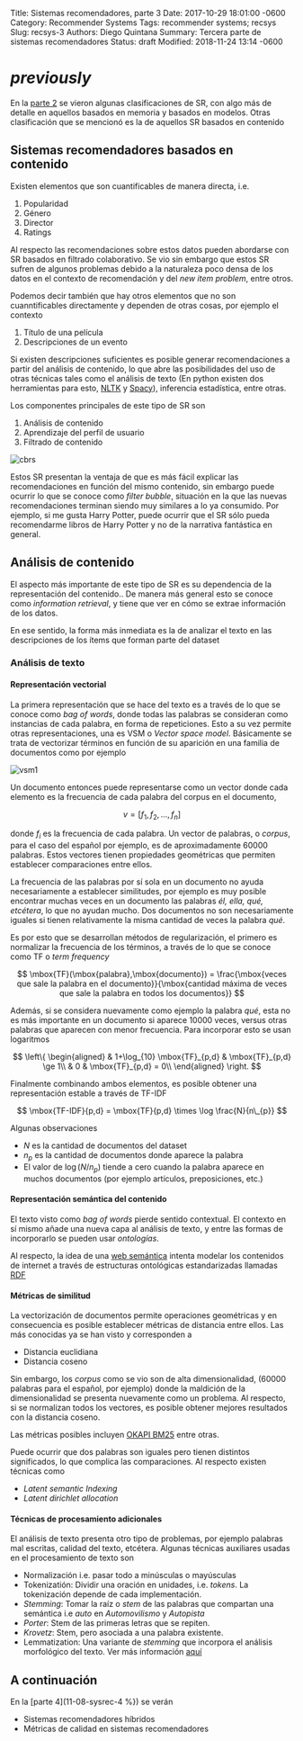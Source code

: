 Title: Sistemas recomendadores, parte 3
Date: 2017-10-29 18:01:00 -0600
Category: Recommender Systems
Tags: recommender systems; recsys
Slug: recsys-3
Authors: Diego Quintana
Summary: Tercera parte de sistemas recomendadores
Status: draft
Modified: 2018-11-24 13:14 -0600

# _previously_

En la [parte 2]({filename}/blog/sysrec-2.md) se vieron algunas clasificaciones de SR, con algo más de detalle en aquellos basados en memoria y basados en modelos. Otras clasificación que se mencionó es la de aquellos SR basados en contenido

## Sistemas recomendadores basados en contenido

Existen elementos que son cuantificables de manera directa, i.e.

1. Popularidad
2. Género
3. Director
4. Ratings

Al respecto las recomendaciones sobre estos datos pueden abordarse con SR basados en filtrado colaborativo. Se vio sin embargo que estos SR sufren de algunos problemas debido a la naturaleza poco densa de los datos en el contexto de recomendación y del _new item problem_, entre otros.

Podemos decir también que hay otros elementos que no son cuanntificables directamente y dependen de otras cosas, por ejemplo el contexto

1. Título de una película
1. Descripciones de un evento

Si existen descripciones suficientes es posible generar recomendaciones a partir del análisis de contenido, lo que abre las posibilidades del uso de otras técnicas tales como el análisis de texto (En python existen dos
herramientas para esto, [NLTK](www.nltk.org) y [Spacy](https://spacy.io/)), inferencia estadística, entre otras.

<!-- slide 4/25 -->

Los componentes principales de este tipo de SR son

1. Análisis de contenido
1. Aprendizaje del perfil de usuario
1. Filtrado de contenido

![cbrs]({filename}/images/cbrs.png "cbrs_process")

Estos SR presentan la ventaja de que es más fácil explicar las recomendaciones en función del mismo contenido, sin embargo puede ocurrir lo que se conoce como _filter bubble_, situación en la que las nuevas recomendaciones terminan siendo muy similares a lo ya consumido. Por ejemplo, si me gusta Harry Potter, puede ocurrir que el SR sólo pueda recomendarme libros de Harry Potter y no de la narrativa fantástica en general.

## Análisis de contenido

El aspecto más importante de este tipo de SR es su dependencia de la representación del contenido.. De manera más general esto se conoce como _information retrieval_, y tiene que ver en cómo se extrae información de los datos.

En ese sentido, la forma más inmediata es la de analizar el texto en las descripciones de los ítems que forman parte del dataset

### Análisis de texto

#### Representación vectorial

La primera representación que se hace del texto es a través de lo que se conoce como _bag of words_, donde todas las palabras se consideran como instancias de cada palabra, en forma de repeticiones.
Esto a su vez permite otras representaciones, una es VSM o _Vector space model_. Básicamente se trata de vectorizar términos en función de su aparición en una familia de documentos como por ejemplo

![vsm1]({filename}/images/vsm1.png "vsm1")

Un documento entonces puede representarse como un vector donde cada elemento es la frecuencia de cada palabra del corpus en el documento,

$$
v = [f_{1},f_{2},...,f_{n}]
$$

donde $f_{i}$ es la frecuencia de cada palabra. Un vector de palabras, o _corpus_, para el caso del español por ejemplo, es de aproximadamente 60000 palabras. Estos vectores tienen propiedades geométricas que permiten establecer comparaciones entre ellos.

La frecuencia de las palabras por sí sola en un documento no ayuda necesariamente a establecer similitudes, por ejemplo es muy posible encontrar muchas veces en un documento las palabras _él, ella, qué, etcétera_, lo que no ayudan mucho. Dos documentos no son necesariamente iguales si tienen relativamente la misma cantidad de veces la palabra _qué_.

Es por esto que se desarrollan métodos de regularización, el primero es normalizar la frecuencia de los términos, a través de lo que se conoce como TF o _term frequency_

$$
\mbox{TF}(\mbox{palabra},\mbox{documento}) = \frac{\mbox{veces que sale la palabra en el documento}}{\mbox{cantidad máxima de veces que sale la palabra en todos los documentos}}
$$

Además, si se considera nuevamente como ejemplo la palabra _qué_, esta no es más importante en un documento si aparece 10000 veces, versus otras palabras que aparecen con menor frecuencia. Para incorporar esto se usan logaritmos

$$
\left\{
    \begin{aligned}
    & 1+\log_{10} \mbox{TF}_{p,d} & \mbox{TF}_{p,d} \ge 1\\
    & 0 & \mbox{TF}_{p,d} = 0\\
    \end{aligned}
\right.
$$

<!-- slide 8 -->

Finalmente combinando ambos elementos, es posible obtener una representación estable a través de TF-IDF

$$
\mbox{TF-IDF}{p,d} = \mbox{TF}{p,d} \times \log \frac{N}{n\_{p}}
$$

Algunas observaciones

- $N$ es la cantidad de documentos del dataset
- $n_{p}$ es la cantidad de documentos donde aparece la palabra
- El valor de $\log(N/n_{p})$ tiende a cero cuando la palabra aparece en muchos documentos (por ejemplo artículos, preposiciones, etc.)

#### Representación semántica del contenido

El texto visto como _bag of words_ pierde sentido contextual. El contexto en sí mismo añade una nueva capa al análisis de texto, y entre las formas de incorporarlo se pueden usar _ontologías_.

Al respecto, la idea de una [web semántica](https://en.wikipedia.org/wiki/Semantic_Web) intenta modelar los contenidos de internet a través de estructuras ontológicas estandarizadas llamadas [RDF](https://en.wikipedia.org/wiki/Resource_Description_Framework)

#### Métricas de similitud

La vectorización de documentos permite operaciones geométricas y en consecuencia es posible establecer métricas de distancia entre ellos. Las más conocidas ya se han visto y corresponden a

- Distancia euclidiana
- Distancia coseno

Sin embargo, los _corpus_ como se vio son de alta dimensionalidad, (60000 palabras para el español, por ejemplo) donde la maldición de la dimensionalidad se presenta nuevamente como un problema. Al respecto, si se normalizan todos los vectores, es posible obtener mejores resultados con la distancia coseno.

Las métricas posibles incluyen [OKAPI BM25](https://dl.acm.org/citation.cfm?doid=1639714.1639757) entre otras.

<!-- Slide 14 -->

<!-- * (k1+1), k1 es una constante que hay que ajustar -->
<!-- * Ld es el largo del documento -->
<!-- * Lave es el largo promedio de todos los documentos -->
<!-- * Ojo con TFq vs TFd, donde q es para la frecuencia del término en la *query* versus el documento -->

Puede ocurrir que dos palabras son iguales pero tienen distintos significados, lo que complica las comparaciones. Al respecto existen técnicas como

- _Latent semantic Indexing_
- _Latent dirichlet allocation_

#### Técnicas de procesamiento adicionales

El análisis de texto presenta otro tipo de problemas, por ejemplo palabras mal escritas, calidad del texto, etcétera. Algunas técnicas auxiliares usadas en el procesamiento de texto son

- Normalización i.e. pasar todo a minúsculas o mayúsculas
- Tokenizatión: Dividir una oración en unidades, i.e. _tokens_. La tokenización depende de cada implementación.
- _Stemming_: Tomar la raíz o _stem_ de las palabras que compartan una semántica i.e _auto_ en _Automovilismo_ y _Autopista_
- _Porter_: Stem de las primeras letras que se repiten.
- _Krovetz_: Stem, pero asociada a una palabra existente.
- Lemmatization: Una variante de _stemming_ que incorpora el análisis morfológico del texto. Ver más información [aquí](https://nlp.stanford.edu/IR-book/html/htmledition/stemming-and-lemmatization-1.html)

## A continuación

En la [parte 4](11-08-sysrec-4 %}) se verán

- Sistemas recomendadores híbridos
- Métricas de calidad en sistemas recomendadores
